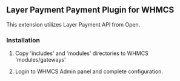 ## Layer Payment Payment Plugin for WHMCS

This extension utilizes Layer Payment API from Open.

### Installation

1. Copy 'includes' and 'modules' directories to WHMCS 'modules/gateways'

2. Login to WHMCS Admin panel and complete configuration.
